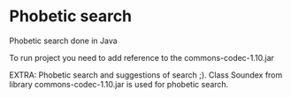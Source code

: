 # Phobetic search

Phobetic search done in Java

To run project you need to add reference to the commons-codec-1.10.jar

EXTRA:
Phobetic search and suggestions of search ;).
Class Soundex from library commons-codec-1.10.jar is used for phobetic search.

